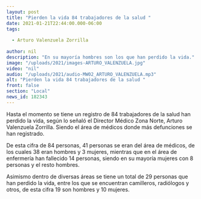 ```yaml
---
layout: post
title: "Pierden la vida 84 trabajadores de la salud "
date: 2021-01-21T22:44:00.000-06:00
tags:
  
  - Arturo Valenzuela Zorrilla
  
author: nil
description: "En su mayoría hombres son los que han perdido la vida."
image: "/uploads/2021/images-ARTURO_VALENZUELA.jpg"
video: "nil"
audio: "/uploads/2021/audio-MW02_ARTURO_VALENZUELA.mp3"
alt: "Pierden la vida 84 trabajadores de la salud "
front: false
section: "Local"
news_id: 182343
---
```


Hasta el momento se tiene un registro de 84 trabajadores de la salud han perdido la vida, según lo señaló el Director Médico Zona Norte, Arturo Valenzuela Zorrilla. Siendo el área de médicos donde más defunciones se han registrado.

De esta cifra de 84 personas, 41 personas se eran  del área de médicos, de los cuales 38 eran hombres y 3 mujeres, mientras que en el área de enfermería han fallecido 14 personas, siendo en su mayoría mujeres con 8 personas y el resto hombres.

Asimismo dentro de diversas áreas se tiene un total de 29 personas que han perdido la vida, entre los que se encuentran camilleros, radiólogos y otros, de esta cifra 19 son hombres y 10 mujeres.